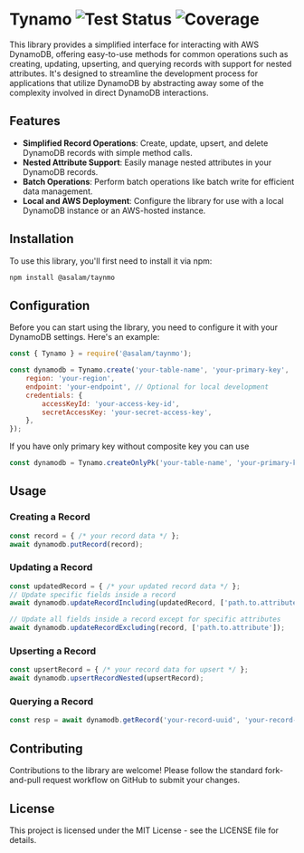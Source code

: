 # Tynamo ![Test Status](https://github.com/ahmed-abdelsalam/tynamo/actions/workflows/test.yml/badge.svg) ![Coverage](https://img.shields.io/endpoint?url=https://gist.githubusercontent.com/ahmed-abdelsalam/70e8c5f5a52c8c45b84351b01b698be4/raw/tynamo.json)

This library provides a simplified interface for interacting with AWS DynamoDB, offering easy-to-use methods for common operations such as creating, updating, upserting, and querying records with support for nested attributes. It's designed to streamline the development process for applications that utilize DynamoDB by abstracting away some of the complexity involved in direct DynamoDB interactions.

## Features

- **Simplified Record Operations**: Create, update, upsert, and delete DynamoDB records with simple method calls.
- **Nested Attribute Support**: Easily manage nested attributes in your DynamoDB records.
- **Batch Operations**: Perform batch operations like batch write for efficient data management.
- **Local and AWS Deployment**: Configure the library for use with a local DynamoDB instance or an AWS-hosted instance.

## Installation

To use this library, you'll first need to install it via npm:

```bash
npm install @asalam/taynmo
```

## Configuration

Before you can start using the library, you need to configure it with your DynamoDB settings. Here's an example:

```javascript
const { Tynamo } = require('@asalam/taynmo');

const dynamodb = Tynamo.create('your-table-name', 'your-primary-key', 'your-sort-key', {
    region: 'your-region',
    endpoint: 'your-endpoint', // Optional for local development
    credentials: {
        accessKeyId: 'your-access-key-id',
        secretAccessKey: 'your-secret-access-key',
    },
});
```

If you have only primary key without composite key you can use 

```javascript
const dynamodb = Tynamo.createOnlyPk('your-table-name', 'your-primary-key');
```

## Usage

### Creating a Record

```javascript
const record = { /* your record data */ };
await dynamodb.putRecord(record);
```

### Updating a Record

```javascript
const updatedRecord = { /* your updated record data */ };
// Update specific fields inside a record
await dynamodb.updateRecordIncluding(updatedRecord, ['path.to.attribute']);

// Update all fields inside a record except for specific attributes
await dynamodb.updateRecordExcluding(record, ['path.to.attribute']);
```

### Upserting a Record

```javascript
const upsertRecord = { /* your record data for upsert */ };
await dynamodb.upsertRecordNested(upsertRecord);
```

### Querying a Record

```javascript
const resp = await dynamodb.getRecord('your-record-uuid', 'your-record-id');
```

## Contributing

Contributions to the library are welcome! Please follow the standard fork-and-pull request workflow on GitHub to submit your changes.

## License

This project is licensed under the MIT License - see the LICENSE file for details.
